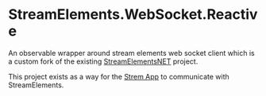 # StreamElements.WebSocket.Reactive

An observable wrapper around stream elements web socket client which is a custom fork of the existing [StreamElementsNET](https://github.com/swiftyspiffy/StreamElementsNET) project.

This project exists as a way for the [Strem App](https://github.com/strem-app/strem) to communicate with StreamElements.
